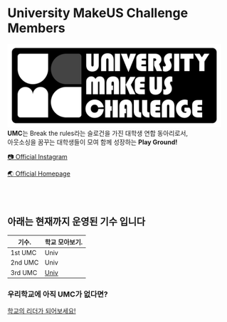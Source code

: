 # University MakeUS Challenge Members
<img src="./assets/umc_flat_black_bh.png" style="width: 30rem" />
<br/>
<strong>UMC</strong>는 Break the rules라는 슬로건을 가진 대학생 연합 동아리로서,<br/>
아웃소싱을 꿈꾸는 대학생들이 모여 함께 성장하는 <strong>Play Ground!</strong>

<br/>

[📷 Official Instagram](https://www.instagram.com/uni_makeus_challenge/)

[🌏 Official Homepage](https://www.makeus.in/umc/)

<br/><br/>

## 아래는 현재까지 운영된 기수 입니다

| 기수. |  학교 모아보기. | 
|---------|-------|
| 1st UMC | Univ  |
| 2nd UMC | Univ  | 
| 3rd UMC | [Univ](/3rd/Univ.md) | 


### 우리학교에 아직 UMC가 없다면?
[학교의 리더가 되어보세요!](https://www.makeus.in/bf82c0bf-88cd-4869-9471-524ed4ab0ecc)


<br/>